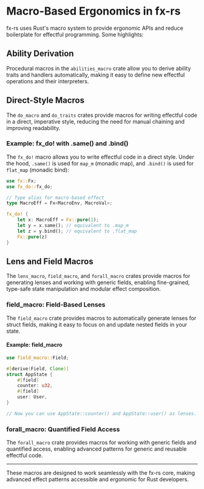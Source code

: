 # Macro-Based Ergonomics in fx-rs

fx-rs uses Rust's macro system to provide ergonomic APIs and reduce boilerplate for effectful programming. Some highlights:

## Ability Derivation

Procedural macros in the `abilities_macro` crate allow you to derive ability traits and handlers automatically, making it easy to define new effectful operations and their interpreters.

## Direct-Style Macros

The `do_macro` and `do_traits` crates provide macros for writing effectful code in a direct, imperative style, reducing the need for manual chaining and improving readability.

### Example: fx_do! with .same() and .bind()

The `fx_do!` macro allows you to write effectful code in a direct style. Under the hood, `.same()` is used for `map_m` (monadic map), and `.bind()` is used for `flat_map` (monadic bind):

```rust
use fx::Fx;
use fx_do::fx_do;

// Type alias for macro-based effect
type MacroEff = Fx<MacroEnv, MacroVal>;

fx_do! {
    let x: MacroEff = Fx::pure(1);
    let y = x.same(); // equivalent to .map_m
    let z = y.bind(); // equivalent to .flat_map
    Fx::pure(z)
}
```

## Lens and Field Macros

The `lens_macro`, `field_macro`, and `forall_macro` crates provide macros for generating lenses and working with generic fields, enabling fine-grained, type-safe state manipulation and modular effect composition.

### field_macro: Field-Based Lenses

The `field_macro` crate provides macros to automatically generate lenses for struct fields, making it easy to focus on and update nested fields in your state.

#### Example: field_macro

```rust
use field_macro::Field;

#[derive(Field, Clone)]
struct AppState {
    #[field]
    counter: u32,
    #[field]
    user: User,
}

// Now you can use AppState::counter() and AppState::user() as lenses.
```

### forall_macro: Quantified Field Access

The `forall_macro` crate provides macros for working with generic fields and quantified access, enabling advanced patterns for generic and reusable effectful code.

______________________________________________________________________

These macros are designed to work seamlessly with the fx-rs core, making advanced effect patterns accessible and ergonomic for Rust developers.
